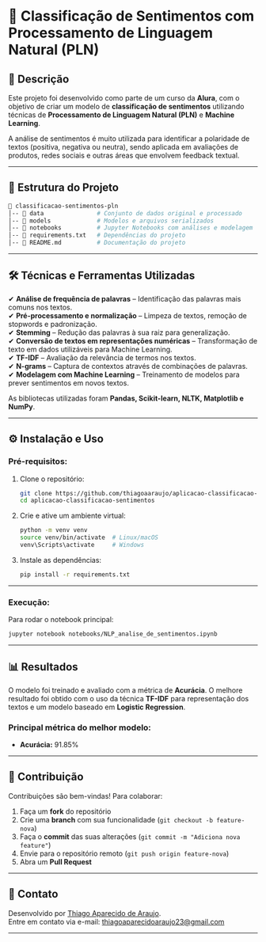 # 📝 Classificação de Sentimentos com Processamento de Linguagem Natural (PLN)

## 📄 Descrição

Este projeto foi desenvolvido como parte de um curso da **Alura**, com o objetivo de criar um modelo de **classificação de sentimentos** utilizando técnicas de **Processamento de Linguagem Natural (PLN)** e **Machine Learning**.  

A análise de sentimentos é muito utilizada para identificar a polaridade de textos (positiva, negativa ou neutra), sendo aplicada em avaliações de produtos, redes sociais e outras áreas que envolvem feedback textual.

---

## 📂 Estrutura do Projeto

```bash
📂 classificacao-sentimentos-pln
│-- 📂 data               # Conjunto de dados original e processado
│-- 📂 models             # Modelos e arquivos serializados
│-- 📂 notebooks          # Jupyter Notebooks com análises e modelagem
│-- 📄 requirements.txt   # Dependências do projeto
│-- 📄 README.md          # Documentação do projeto
```

---

## 🛠 Técnicas e Ferramentas Utilizadas

✔ **Análise de frequência de palavras** – Identificação das palavras mais comuns nos textos.  
✔ **Pré-processamento e normalização** – Limpeza de textos, remoção de stopwords e padronização.  
✔ **Stemming** – Redução das palavras à sua raiz para generalização.  
✔ **Conversão de textos em representações numéricas** – Transformação de texto em dados utilizáveis para Machine Learning.  
✔ **TF-IDF** – Avaliação da relevância de termos nos textos.  
✔ **N-grams** – Captura de contextos através de combinações de palavras.  
✔ **Modelagem com Machine Learning** – Treinamento de modelos para prever sentimentos em novos textos.  

As bibliotecas utilizadas foram **Pandas, Scikit-learn, NLTK, Matplotlib e NumPy**.

---

## ⚙️ Instalação e Uso

### **Pré-requisitos:**

1. Clone o repositório:  
   ```bash
   git clone https://github.com/thiagoaaraujo/aplicacao-classificacao-sentimentos.git
   cd aplicacao-classificacao-sentimentos
   ```
2. Crie e ative um ambiente virtual:  
   ```bash
   python -m venv venv
   source venv/bin/activate  # Linux/macOS
   venv\Scripts\activate     # Windows
   ```
3. Instale as dependências:  
   ```bash
   pip install -r requirements.txt
   ```

---

### **Execução:**

Para rodar o notebook principal:  
```bash
jupyter notebook notebooks/NLP_analise_de_sentimentos.ipynb
```

---


## 📊 Resultados

O modelo foi treinado e avaliado com a métrica de **Acurácia**. O melhore resultado foi obtido com o uso da técnica **TF-IDF** para representação dos textos e um modelo baseado em **Logistic Regression**.

### **Principal métrica do melhor modelo:**  
- **Acurácia:** 91.85% 

---

## 🤝 Contribuição

Contribuições são bem-vindas! Para colaborar:

1. Faça um **fork** do repositório  
2. Crie uma **branch** com sua funcionalidade (`git checkout -b feature-nova`)  
3. Faça o **commit** das suas alterações (`git commit -m "Adiciona nova feature"`)  
4. Envie para o repositório remoto (`git push origin feature-nova`)  
5. Abra um **Pull Request**  

---

## 📧 Contato

Desenvolvido por [Thiago Aparecido de Araujo](https://www.linkedin.com/in/thiago-aparecido-de-araujo-1931341b4).  
Entre em contato via e-mail: thiagoaparecidoaraujo23@gmail.com  

---
